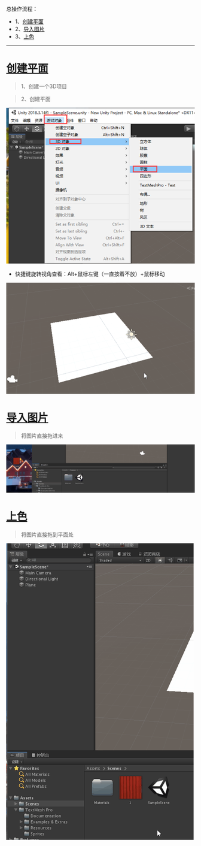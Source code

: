 总操作流程：
- 1、[创建平面](#unity-01)
- 2、[导入图片](#unity-02)
- 3、[上色](#unity-03)

***

# <a name="unity-01" href="#" >创建平面</a>

> 1、创建一个3D项目

> 2、创建平面

![](image/1-1.png)

- 快捷键旋转视角查看：Alt+鼠标左键（一直按着不放）+鼠标移动

![](image/1-3.gif)

# <a name="unity-02" href="#" >导入图片</a>

> 将图片直接拖进来

![](image/1-4.gif)

# <a name="unity-03" href="#" >上色</a>

> 将图片直接拖到平面处

![](image/1-5.gif)